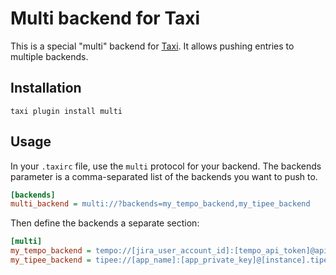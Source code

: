 Multi backend for Taxi
======================

This is a special "multi" backend for [Taxi](https://github.com/sephii/taxi).
It allows pushing entries to multiple backends.

Installation
------------

```shell
taxi plugin install multi
```

Usage
-----

In your `.taxirc` file, use the `multi` protocol for your backend. The backends
parameter is a comma-separated list of the backends you want to push to.

```ini
[backends]
multi_backend = multi://?backends=my_tempo_backend,my_tipee_backend
```

Then define the backends a separate section:

```ini
[multi]
my_tempo_backend = tempo://[jira_user_account_id]:[tempo_api_token]@api.tempo.io/core/3/
my_tipee_backend = tipee://[app_name]:[app_private_key]@[instance].tipee.net/api/?person=[person_id]
```
